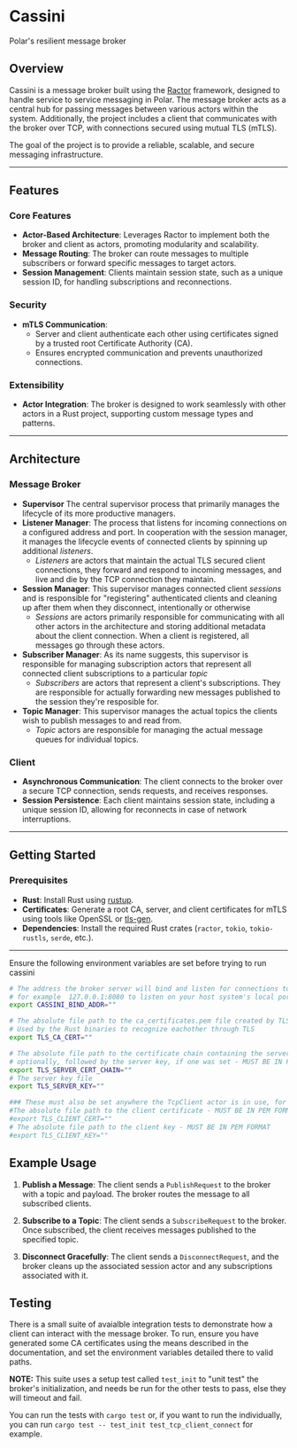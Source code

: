 # Cassini

Polar's resilient message broker

## Overview

Cassini is a message broker built using the [Ractor](https://crates.io/crates/ractor) framework, designed to handle service to service messaging in Polar. The message broker acts as a central hub for passing messages between various actors within the system. Additionally, the project includes a client that communicates with the broker over TCP, with connections secured using mutual TLS (mTLS).

The goal of the project is to provide a reliable, scalable, and secure messaging infrastructure.

---

## Features

### Core Features
- **Actor-Based Architecture**: Leverages Ractor to implement both the broker and client as actors, promoting modularity and scalability.
- **Message Routing**: The broker can route messages to multiple subscribers or forward specific messages to target actors.
- **Session Management**: Clients maintain session state, such as a unique session ID, for handling subscriptions and reconnections.

### Security
- **mTLS Communication**: 
  - Server and client authenticate each other using certificates signed by a trusted root Certificate Authority (CA).
  - Ensures encrypted communication and prevents unauthorized connections.
  
### Extensibility
- **Actor Integration**: The broker is designed to work seamlessly with other actors in a Rust project, supporting custom message types and patterns.


---

## Architecture

### Message Broker
- **Supervisor** The central supervisor process that primarily manages the lifecycle of its more productive managers.
- **Listener Manager**: The process that listens for incoming connections on a configured address and port. In cooperation with the session manager, it manages the lifecycle events of connected clients by spinning up additional *listeners*.
    - *Listeners* are actors that maintain the actual TLS secured client connections, they forward and respond to incoming messages, and live and die by the TCP connection they maintain.
- **Session Manager**: This supervisor manages connected client *sessions* and is responsible for "registering" authenticated clients and cleaning up after them when they disconnect, intentionally or otherwise
    - *Sessions* are actors primarily responsible for communicating with all other actors in the architecture and storing additional metadata about the client connection. When a client is registered, all messages go through these actors.
- **Subscriber Manager**: As its name suggests, this supervisor is responsible for managing subscription actors that represent all connected client subscriptions to a particular *topic*
    - *Subscribers* are actors that represent a client's subscriptions. They are responsible for actually forwarding new messages published to the session they're resposible for.
- **Topic Manager**: This supervisor manages the actual topics the clients wish to publish messages to and read from. 
    - *Topic* actors are responsible for managing the actual message queues for individual topics.


### Client
- **Asynchronous Communication**: The client connects to the broker over a secure TCP connection, sends requests, and receives responses.
- **Session Persistence**: Each client maintains session state, including a unique session ID, allowing for reconnects in case of network interruptions.

---

## Getting Started

### Prerequisites
- **Rust**: Install Rust using [rustup](https://rustup.rs/).
- **Certificates**: Generate a root CA, server, and client certificates for mTLS using tools like OpenSSL or [tls-gen](https://github.com/rabbitmq/tls-gen).
- **Dependencies**: Install the required Rust crates (`ractor`, `tokio`, `tokio-rustls`, `serde`, etc.).

---
Ensure the following environment variables are set before trying to run cassini
```bash
# The address the broker server will bind and listen for connections to
# for example  127.0.0.1:8080 to listen on your host system's local port 8080
export CASSINI_BIND_ADDR="" 

# The absolute file path to the ca_certificates.pem file created by TLS_GEN.
# Used by the Rust binaries to recognize eachother through TLS
export TLS_CA_CERT=""

# The absolute file path to the certificate chain containing the server certificate,followed by the root ca certificate used to sign it
# optionally, followed by the server key, if one was set - MUST BE IN PEM FORMAT
export TLS_SERVER_CERT_CHAIN=""
# The server key file
export TLS_SERVER_KEY=""

### These must also be set anywhere the TcpClient actor is in use, for example, the cassini integration tests the TLS_CA_CERT must also be provided.
#The absolute file path to the client certificate - MUST BE IN PEM FORMAT
#export TLS_CLIENT_CERT=""
# The absolute file path to the client key - MUST BE IN PEM FORMAT
#export TLS_CLIENT_KEY=""
```


## Example Usage

1. **Publish a Message**:
   The client sends a `PublishRequest` to the broker with a topic and payload. The broker routes the message to all subscribed clients.

2. **Subscribe to a Topic**:
   The client sends a `SubscribeRequest` to the broker. Once subscribed, the client receives messages published to the specified topic.

3. **Disconnect Gracefully**:
   The client sends a `DisconnectRequest`, and the broker cleans up the associated session actor and any subscriptions associated with it.

## Testing

There is a small suite of avaialble integration tests to demonstrate how a client can interact with the message broker. To run, ensure you have generated some CA certificates using the means described
in the documentation, and set the environment variables detailed there to valid paths.

**NOTE:** This suite uses a setup test called `test_init` to "unit test" the broker's initialization, and needs be run for the other tests to pass, else they will timeout and fail.

You can run the tests with `cargo test` or, if you want to run the individually, you can run `cargo test -- test_init test_tcp_client_connect` for example.

